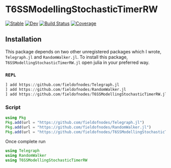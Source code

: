 # T6SSModellingStochasticTimerRW

[![Stable](https://img.shields.io/badge/docs-stable-blue.svg)](https://fieldofnodes.github.io/ModellingStochasticTimerRW.jl/stable/)
[![Dev](https://img.shields.io/badge/docs-dev-blue.svg)](https://fieldofnodes.github.io/ModellingStochasticTimerRW.jl/dev/)
[![Build Status](https://github.com/fieldofnodes/ModellingStochasticTimerRW.jl/actions/workflows/CI.yml/badge.svg?branch=main)](https://github.com/fieldofnodes/ModellingStochasticTimerRW.jl/actions/workflows/CI.yml?query=branch%3Amain)
[![Coverage](https://codecov.io/gh/fieldofnodes/ModellingStochasticTimerRW.jl/branch/main/graph/badge.svg)](https://codecov.io/gh/fieldofnodes/ModellingStochasticTimerRW.jl)


## Installation
This package depends on two other unregistered packages which I wrote, `Telegraph.jl` and `RandomWalker.jl`. To install this package, `T6SSModellingStochasticTimerRW.jl` open julia in your preferred way.

### `REPL`
```julia
] add https://github.com/fieldofnodes/Telegraph.jl
] add https://github.com/fieldofnodes/RandomWalker.jl
] add https://github.com/fieldofnodes/T6SSModellingStochasticTimerRW.jl
```
### Script
```julia
using Pkg
Pkg.add(url = "https://github.com/fieldofnodes/Telegraph.jl")
Pkg.add(url = "https://github.com/fieldofnodes/RandomWalker.jl")
Pkg.add(url = "https://github.com/fieldofnodes/T6SSModellingStochasticTimerRW.jl")
```

Once complete run

```julia
using Telegraph
using RandomWalker
using T6SSModellingStochasticTimerRW
```

